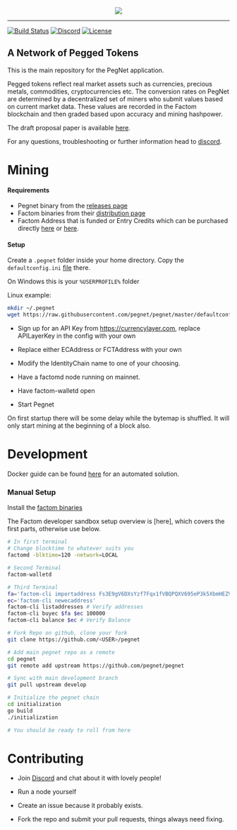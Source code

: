 <p align="center">
  <img src="https://pegnet.org/assets/img/logo.png"/>
</p>

----

[![Build Status](https://travis-ci.com/pegnet/pegnet.svg?branch=develop)](https://travis-ci.com/pegnet/pegnet)
[![Discord](https://img.shields.io/discord/550312670528798755.svg?label=&logo=discord&logoColor=ffffff&color=7389D8&labelColor=6A7EC2)](https://discord.gg/V6T7mCW)
[![License](https://img.shields.io/badge/license-MIT-blue.svg)](https://github.com/pegnet/pegnet/blob/master/LICENSE)



## A Network of Pegged Tokens

This is the main repository for the PegNet application.

Pegged tokens reflect real market assets such as currencies, precious metals, commodities, cryptocurrencies etc. The conversion rates on PegNet are determined by a decentralized set of miners who submit values based on current market data. These values are recorded in the Factom blockchain and then graded based upon accuracy and mining hashpower.

The draft proposal paper is available [here](https://docs.google.com/document/d/1yv1UaOXjJLEYOvPUT_a8RowRqPX_ofBTJuPHmq6mQGQ).

For any questions, troubleshooting or further information head to [discord](https://discord.gg/V6T7mCW).

# Mining

#### Requirements

* Pegnet binary from the [releases page](https://github.com/pegnet/pegnet/releases)
* Factom binaries from their [distribution page](https://github.com/FactomProject/distribution/releases)
* Factom Address that is funded or Entry Credits which can be purchased directly [here](https://shop.factom.com/) or [here](https://ec.de-facto.pro/).

#### Setup

Create a `.pegnet` folder inside your home directory. Copy the `defaultconfig.ini` [file](https://raw.githubusercontent.com/pegnet/pegnet/master/defaultconfig.ini) there. 

On Windows this is your `%USERPROFILE%` folder

Linux example:
```bash
mkdir ~/.pegnet
wget https://raw.githubusercontent.com/pegnet/pegnet/master/defaultconfig.ini -P ~/.pegnet/
```

* Sign up for an API Key from https://currencylayer.com, replace APILayerKey in the config with your own

* Replace either ECAddress or FCTAddress with your own
* Modify the IdentityChain name to one of your choosing.
* Have a factomd node running on mainnet.
* Have factom-walletd open
* Start Pegnet

On first startup there will be some delay while the bytemap is shuffled. It will only start mining at the beginning of a block also.

# Development

Docker guide can be found [here](https://github.com/pegnet/pegnet/blob/develop/Docker.md) for an automated solution.

### Manual Setup

Install the [factom binaries](https://github.com/FactomProject/distribution/releases)

The Factom developer sandbox setup overview is [here], which covers the first parts, otherwise use below.

```bash
# In first terminal
# Change blocktime to whatever suits you 
factomd -blktime=120 -network=LOCAL

# Second Terminal
factom-walletd

# Third Terminal
fa='factom-cli importaddress Fs3E9gV6DXsYzf7Fqx1fVBQPQXV695eP3k5XbmHEZVRLkMdD9qCK'
ec='factom-cli newecaddress'
factom-cli listaddresses # Verify addresses
factom-cli buyec $fa $ec 100000
factom-cli balance $ec # Verify Balance

# Fork Repo on github, clone your fork
git clone https://github.com/<USER>/pegnet

# Add main pegnet repo as a remote
cd pegnet
git remote add upstream https://github.com/pegnet/pegnet

# Sync with main development branch
git pull upstream develop 

# Initialize the pegnet chain
cd initialization
go build
./initialization

# You should be ready to roll from here
```

# Contributing 
* Join [Discord](https://discord.gg/V6T7mCW) and chat about it with lovely people!

* Run a node yourself

* Create an issue because it probably exists.

* Fork the repo and submit your pull requests, things always need fixing. 
